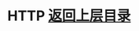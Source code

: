 # HTTP                                                                                        [返回上层目录](../README.md)